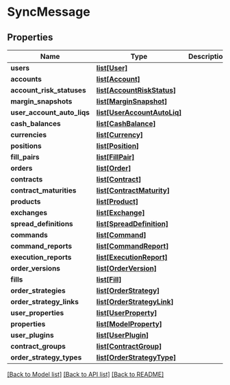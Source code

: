 # SyncMessage

## Properties
Name | Type | Description | Notes
------------ | ------------- | ------------- | -------------
**users** | [**list[User]**](User.md) |  | 
**accounts** | [**list[Account]**](Account.md) |  | [optional] 
**account_risk_statuses** | [**list[AccountRiskStatus]**](AccountRiskStatus.md) |  | [optional] 
**margin_snapshots** | [**list[MarginSnapshot]**](MarginSnapshot.md) |  | [optional] 
**user_account_auto_liqs** | [**list[UserAccountAutoLiq]**](UserAccountAutoLiq.md) |  | [optional] 
**cash_balances** | [**list[CashBalance]**](CashBalance.md) |  | [optional] 
**currencies** | [**list[Currency]**](Currency.md) |  | [optional] 
**positions** | [**list[Position]**](Position.md) |  | [optional] 
**fill_pairs** | [**list[FillPair]**](FillPair.md) |  | [optional] 
**orders** | [**list[Order]**](Order.md) |  | [optional] 
**contracts** | [**list[Contract]**](Contract.md) |  | [optional] 
**contract_maturities** | [**list[ContractMaturity]**](ContractMaturity.md) |  | [optional] 
**products** | [**list[Product]**](Product.md) |  | [optional] 
**exchanges** | [**list[Exchange]**](Exchange.md) |  | [optional] 
**spread_definitions** | [**list[SpreadDefinition]**](SpreadDefinition.md) |  | [optional] 
**commands** | [**list[Command]**](Command.md) |  | [optional] 
**command_reports** | [**list[CommandReport]**](CommandReport.md) |  | [optional] 
**execution_reports** | [**list[ExecutionReport]**](ExecutionReport.md) |  | [optional] 
**order_versions** | [**list[OrderVersion]**](OrderVersion.md) |  | [optional] 
**fills** | [**list[Fill]**](Fill.md) |  | [optional] 
**order_strategies** | [**list[OrderStrategy]**](OrderStrategy.md) |  | [optional] 
**order_strategy_links** | [**list[OrderStrategyLink]**](OrderStrategyLink.md) |  | [optional] 
**user_properties** | [**list[UserProperty]**](UserProperty.md) |  | [optional] 
**properties** | [**list[ModelProperty]**](ModelProperty.md) |  | [optional] 
**user_plugins** | [**list[UserPlugin]**](UserPlugin.md) |  | [optional] 
**contract_groups** | [**list[ContractGroup]**](ContractGroup.md) |  | 
**order_strategy_types** | [**list[OrderStrategyType]**](OrderStrategyType.md) |  | [optional] 

[[Back to Model list]](../README.md#documentation-for-models) [[Back to API list]](../README.md#documentation-for-api-endpoints) [[Back to README]](../README.md)

